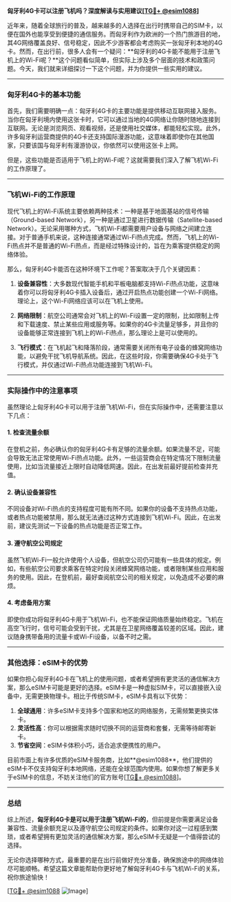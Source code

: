 **匈牙利4G卡可以注册飞机吗？深度解读与实用建议[[TG💪+ @esim1088](https://t.me/s/esim1088)]**

近年来，随着全球旅行的普及，越来越多的人选择在出行时携带自己的SIM卡，以便在国外也能享受到便捷的通信服务。而匈牙利作为欧洲的一个热门旅游目的地，其4G网络覆盖良好、信号稳定，因此不少游客都会考虑购买一张匈牙利本地的4G卡。然而，在出行前，很多人会有一个疑问：**匈牙利的4G卡能不能用于注册飞机上的Wi-Fi呢？**这个问题看似简单，但实际上涉及多个层面的技术和政策问题。今天，我们就来详细探讨一下这个问题，并为你提供一些实用的建议。

---

### 匈牙利4G卡的基本功能

首先，我们需要明确一点：匈牙利4G卡的主要功能是提供移动互联网接入服务。当你在匈牙利境内使用这张卡时，它可以通过当地的4G网络让你随时随地连接到互联网。无论是浏览网页、观看视频，还是使用社交媒体，都能轻松实现。此外，许多匈牙利运营商提供的4G卡还支持国际漫游功能，这意味着即使你在其他国家，只要该国与匈牙利有漫游协议，你依然可以使用这张卡上网。

但是，这些功能是否适用于飞机上的Wi-Fi呢？这就需要我们深入了解飞机Wi-Fi的工作原理了。

---

### 飞机Wi-Fi的工作原理

现代飞机上的Wi-Fi系统主要依赖两种技术：一种是基于地面基站的信号传输（Ground-based Network），另一种是通过卫星进行数据传输（Satellite-based Network）。无论采用哪种方式，飞机Wi-Fi都需要用户设备与网络之间建立连接。对于普通手机来说，这种连接通常通过Wi-Fi热点完成。然而，飞机上的Wi-Fi热点并不是普通的Wi-Fi热点，而是经过特殊设计的，旨在为乘客提供稳定的网络体验。

那么，匈牙利4G卡能否在这种环境下工作呢？答案取决于几个关键因素：

1. **设备兼容性**：大多数现代智能手机和平板电脑都支持Wi-Fi热点功能，这意味着你可以将匈牙利4G卡插入设备后，通过开启热点功能创建一个Wi-Fi网络。理论上，这个Wi-Fi网络应该可以在飞机上使用。
   
2. **网络限制**：航空公司通常会对飞机上的Wi-Fi设置一定的限制，比如限制上传和下载速度、禁止某些应用或服务等。如果你的4G卡流量足够多，并且你的设备能够正常连接到飞机上的Wi-Fi热点，那么理论上是可以使用的。

3. **飞行模式**：在飞机起飞和降落阶段，通常需要关闭所有电子设备的蜂窝网络功能，以避免干扰飞机导航系统。因此，在这些时段，你需要确保4G卡处于飞行模式，并仅通过Wi-Fi热点功能连接到飞机Wi-Fi。

---

### 实际操作中的注意事项

虽然理论上匈牙利4G卡可以用于注册飞机Wi-Fi，但在实际操作中，还需要注意以下几点：

#### 1. **检查流量余额**
   在登机之前，务必确认你的匈牙利4G卡有足够的流量余额。如果流量不足，可能会导致无法正常使用Wi-Fi热点功能。此外，一些运营商会在特定情况下限制流量使用，比如当流量接近上限时自动降低网速。因此，在出发前最好提前检查并充值。

#### 2. **确认设备兼容性**
   不同设备对Wi-Fi热点的支持程度可能有所不同。如果你的设备不支持热点功能，或者热点功能被禁用，那么就无法通过这种方式连接到飞机Wi-Fi。因此，在出发前，建议先测试一下设备的热点功能是否正常工作。

#### 3. **遵守航空公司规定**
   虽然飞机Wi-Fi一般允许使用个人设备，但航空公司仍可能有一些具体的规定。例如，有些航空公司要求乘客在特定时段关闭蜂窝网络功能，或者限制某些应用和服务的使用。因此，在登机前，最好查阅航空公司的相关规定，以免造成不必要的麻烦。

#### 4. **考虑备用方案**
   即使你成功将匈牙利4G卡用于飞机Wi-Fi，也不能保证网络质量始终稳定。飞机在高空飞行时，信号可能会受到干扰，尤其是在卫星网络覆盖较差的区域。因此，建议随身携带备用的流量卡或Wi-Fi设备，以备不时之需。

---

### 其他选择：eSIM卡的优势

如果你担心匈牙利4G卡在飞机上的使用问题，或者希望拥有更灵活的通信解决方案，那么eSIM卡可能是更好的选择。eSIM卡是一种虚拟SIM卡，可以直接嵌入设备中，无需更换物理卡。相比于传统SIM卡，eSIM卡具有以下优势：

1. **全球通用**：许多eSIM卡支持多个国家和地区的网络服务，无需频繁更换实体卡。
2. **灵活性高**：你可以根据需求随时切换不同的运营商和套餐，无需等待邮寄新卡。
3. **节省空间**：eSIM卡体积小巧，适合追求便携性的用户。

目前市面上有许多优质的eSIM卡服务商，比如**@esim1088**，他们提供的eSIM卡不仅支持匈牙利本地网络，还能在全球范围内使用。如果你想了解更多关于eSIM卡的信息，不妨关注他们的官方账号[[TG💪+ @esim1088](https://t.me/s/esim1088)]。

---

### 总结

综上所述，**匈牙利4G卡是可以用于注册飞机Wi-Fi的**，但前提是你需要满足设备兼容性、流量余额充足以及遵守航空公司规定的条件。如果你对这一过程感到繁琐，或者希望拥有更加灵活的通信解决方案，那么eSIM卡无疑是一个值得尝试的选择。

无论你选择哪种方式，最重要的是在出行前做好充分准备，确保旅途中的网络体验尽可能顺畅。希望这篇文章能帮助你更好地了解匈牙利4G卡与飞机Wi-Fi的关系，祝你旅途愉快！

[[TG💪+ @esim1088](https://t.me/s/esim1088) ![Image](https://i.postimg.cc/4NQfJmqS/Snipaste-2025-05-13-00-14-12.png)]